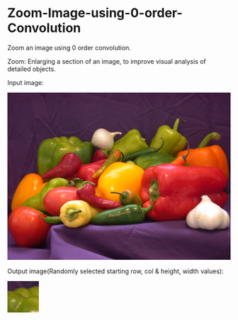 # Zoom-Image-using-0-order-Convolution
Zoom an image using 0 order convolution.

Zoom: Enlarging a section of an image, to improve visual analysis of detailed objects.

Input image:

![](input.png)

Output image(Randomly selected starting row, col & height, width values):

![](output.png)
